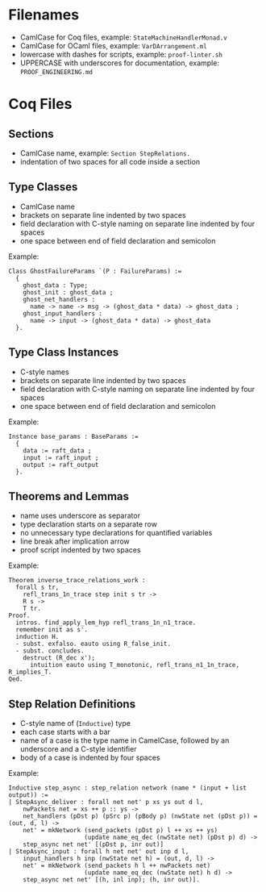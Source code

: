 Filenames
========

* CamlCase for Coq files, example: `StateMachineHandlerMonad.v`
* CamlCase for OCaml files, example: `VarDArrangement.ml`
* lowercase with dashes for scripts, example: `proof-linter.sh`
* UPPERCASE with underscores for documentation, example: `PROOF_ENGINEERING.md`

Coq Files
=========

Sections
--------

* CamlCase name, example: `Section StepRelations.`
* indentation of two spaces for all code inside a section

Type Classes
------------

* CamlCase name
* brackets on separate line indented by two spaces
* field declaration with C-style naming on separate line indented by four spaces
* one space between end of field declaration and semicolon

Example:
```
Class GhostFailureParams `(P : FailureParams) :=
  {
    ghost_data : Type;
    ghost_init : ghost_data ;
    ghost_net_handlers :
      name -> name -> msg -> (ghost_data * data) -> ghost_data ;
    ghost_input_handlers :
      name -> input -> (ghost_data * data) -> ghost_data
  }.
```

Type Class Instances
--------------------

* C-style names
* brackets on separate line indented by two spaces
* field declaration with C-style naming on separate line indented by four spaces
* one space between end of field declaration and semicolon

Example:
```
Instance base_params : BaseParams :=
  {
    data := raft_data ;
    input := raft_input ;
    output := raft_output
  }.
```

Theorems and Lemmas
-------------------

* name uses underscore as separator
* type declaration starts on a separate row
* no unnecessary type declarations for quantified variables
* line break after implication arrow
* proof script indented by two spaces

Example:
```  
Theorem inverse_trace_relations_work :
  forall s tr,
    refl_trans_1n_trace step init s tr ->
    R s ->
    T tr.
Proof.
  intros. find_apply_lem_hyp refl_trans_1n_n1_trace.
  remember init as s'.
  induction H.
  - subst. exfalso. eauto using R_false_init.
  - subst. concludes.
    destruct (R_dec x');
      intuition eauto using T_monotonic, refl_trans_n1_1n_trace, R_implies_T.
Qed.
```

Step Relation Definitions
-------------------------

* C-style name of (`Inductive`) type
* each case starts with a bar
* name of a case is the type name in CamelCase, followed by an underscore and a C-style identifier
* body of a case is indented by four spaces

Example:
```
Inductive step_async : step_relation network (name * (input + list output)) :=
| StepAsync_deliver : forall net net' p xs ys out d l,
    nwPackets net = xs ++ p :: ys ->
    net_handlers (pDst p) (pSrc p) (pBody p) (nwState net (pDst p)) = (out, d, l) ->
    net' = mkNetwork (send_packets (pDst p) l ++ xs ++ ys)
                     (update name_eq_dec (nwState net) (pDst p) d) ->
    step_async net net' [(pDst p, inr out)]
| StepAsync_input : forall h net net' out inp d l,
    input_handlers h inp (nwState net h) = (out, d, l) ->
    net' = mkNetwork (send_packets h l ++ nwPackets net)
                     (update name_eq_dec (nwState net) h d) ->
    step_async net net' [(h, inl inp); (h, inr out)].
```
